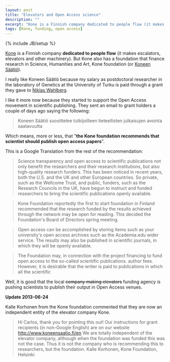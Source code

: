 ```yaml
---
layout: post
title: "Elevators and Open Access science"
description: ""
excerpt: "Kone is a Finnish company dedicated to people flow (it makes escalators, elevators and other machinery). But Kone also has a foundation that finance research in Science, Humanities and Art, Kone foundation (or Koneen Säätiö)"
tags: [Kone, funding, open access]
---
```

{% include JB/setup %}

[Kone](http://www.kone.com/countries/fi_FI/Pages/default.aspx) is a Finnish 
company **dedicated to people flow** (it makes escalators, elevators and other
machinery). But Kone also has a foundation that finance research in Science, 
Humanities and Art, Kone foundation (or [Koneen Säätiö](http://www.koneensaatio.fi/en/)).

I really like Koneen Säätiö because my salary as postdoctoral researcher in the
laboratory of Genetics at the University of Turku is paid through a grant they
gave to [Niklas Wahlberg](http://nymphalidae.utu.fi/Wahlberg.htm).

I like it more now because they started to support the Open Access movement in
scientific publishing. They sent an email to grant holders a couple of days ago
saying the following:

> Koneen Säätiö suosittelee tutkijoilleen tieteellisten julkaisujen avointa
> saatavuutta

Which means, more or less, that "**the Kone foundation recommends that scientist
should publish open access papers**".

This is a Google Translation from the rest of the recommendation:

> Science transparency and open access to scientific publications not only 
> benefit the researchers and their research institutions, but also high-quality
> research funders. This has been noticed in recent years, both the U.S. and
> the UK and other European countries. So private, such as the Wellcome Trust,
> and public, funders, such as the Research Councils in the UK, have begun to
> instruct and funded researchers to bring the scientific publications openly
> available.
  
> Kone Foundation reportedly the first to start foundation in Finland
> recommended that the research funded by the results achieved through the
> network may be open for reading. This decided the Foundation's Board of
> Directors spring meeting.
  
> Open access can be accomplished by storing items such as your university's
> open access archives such as the Academia.edu wider service. The results may
> also be published in scientific journals, in which they will be openly
> available.
  
> The Foundation may, in connection with the project financing to fund open
> access to the so-called scientific publications. author fees. However, it is
> desirable that the writer is paid to publications in which all the scientific
 

Well, it is good that the local <strike>company making elevators</strike> funding
agency is pushing scientists to publish their output in Open Access venues.

**Update 2013-06-24**

Kalle Korhonen from the Kone foundation commented that they are now an independent 
entity of the elevator company Kone.

> Hi Carlos, 
> thank you for pointing this out! 
> Our instructions for grant recipients (in non-Google English) are on our website 
> <http://www.koneensaatio.fi/en>
> We are totally independent of the elevator company, although when the 
> foundation was funded this was not the case. Thus it is not the company who 
> is recommending this to researchers, but the foundation.
> Kalle Korhonen, Kone Foundation, Helsinki
